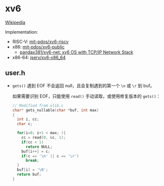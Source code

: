 # xv6
[Wikipedia](https://en.wikipedia.org/wiki/Xv6)

Implementation:
- RISC-V: [mit-pdos/xv6-riscv](https://github.com/mit-pdos/xv6-riscv)
- x86: [mit-pdos/xv6-public](https://github.com/mit-pdos/xv6-public)
  - [pandax381/xv6-net: xv6 OS with TCP/IP Network Stack](https://github.com/pandax381/xv6-net)
- x86-64: [jserv/xv6-x86_64](https://github.com/jserv/xv6-x86_64)

## user.h
- `gets()` 遇到 EOF 不会返回 null，且会复制遇到的第一个 `\n` 或 `\r` 到 buf。

  如果需要识别 EOF，只能使用 `read()` 手动读取，或使用修复版本的 `gets()`：
  ```c
  // Modified from ulib.c
  char* gets_nullable(char *buf, int max)
  {
    int i, cc;
    char c;
  
    for(i=0; i+1 < max; ){
      cc = read(0, &c, 1);
      if(cc < 1)
        return NULL;
      buf[i++] = c;
      if(c == '\n' || c == '\r')
        break;
    }
    buf[i] = '\0';
    return buf;
  }
  ```
  